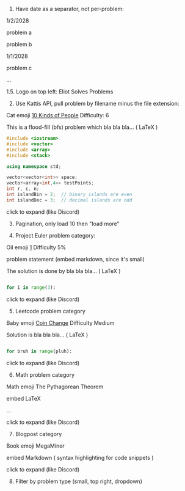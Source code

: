 1. Have date as a separator, not per-problem:

1/2/2028

problem a

problem b

1/1/2028

problem c

...

1.5. Logo on top left: Eliot Solves Problems

2. Use Kattis API, pull problem by filename minus the file extension:

Cat emoji [10 Kinds of People](open.kattis.com/problems/10kindsofpeople)    Difficulty: 6

This is a flood-fill (bfs) problem which bla bla bla... ( LaTeX )

```cpp
#include <iostream>
#include <vector>
#include <array>
#include <stack>

using namespace std;

vector<vector<int>> space;
vector<array<int,4>> testPoints;
int r, c, n;
int islandBin = 2;  // binary islands are even
int islandDec = 3;  // decimal islands are odd
```
click to expand (like Discord)

3. Pagination, only load 10 then "load more"

4. Project Euler problem category:

Oil emoji [1](https://projecteuler.net/problem=1)    Difficulty 5%

problem statement (embed markdown, since it's small)

The solution is done by bla bla bla... ( LaTeX )

```python

for i in range(3):
```
click to expand (like Discord)

5. Leetcode problem category

Baby emoji [Coin Change](https://leetcode.com/problems/coin-change/) Difficulty Medium

Solution is bla bla bla... ( LaTeX )

```python

for bruh in range(pluh):

```
click to expand (like Discord)

6. Math problem category

Math emoji The Pythagorean Theorem

embed LaTeX

...

click to expand (like Discord)

7. Blogpost category

Book emoji MegaMiner

embed Markdown ( syntax highlighting for code snippets )

click to expand (like Discord)

8. Filter by problem type (small, top right, dropdown)